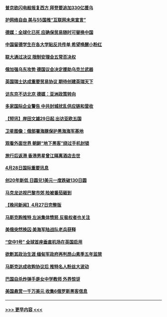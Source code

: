 #### [普京欲闪电般报复西方 拜登要追加330亿援乌](../pages/prog202/a103412877.md?t=04290951) 
#### [护网络自由 美与55国推“互联网未来宣言”](../pages/prog202/a103412841.md?t=04290951) 
#### [德媒：全球化已死 应确保贸易随时可替换中国](../pages/prog202/a103412798.md?t=04290951) 
#### [中国留德学生在各大学贴反共传单 希望唤醒小粉红](../pages/prog202/a103412796.md?t=04290951) 
#### [联大通过决议 限制安理会五常否决权](../pages/prog202/a103412649.md?t=04290951) 
#### [俄加强乌东攻势 德国议会决定援助乌克兰武器](../pages/prog202/a103412626.md?t=04290951) 
#### [英国瑞士达成重要贸易协议 期待创建英瑞天下](../pages/prog202/a103412677.md?t=04290951) 
#### [访东京不访北京  德媒：亚洲政策转向](../pages/prog202/a103412515.md?t=04290951) 
#### [多家国际企业警告 中共封城扰乱供应链和营收](../pages/prog202/a103412512.md?t=04290951) 
#### [【短讯】岸田文雄29日起 出访亚欧五国](../pages/prog202/a103412574.md?t=04290951) 
#### [卫星图像：俄部署海豚保护黑海海军基地](../pages/prog202/a103412424.md?t=04290951) 
#### [观看外面世界 朝鲜“地下黑客”绕过手机封锁](../pages/prog202/a103412416.md?t=04290951) 
#### [旅行后返港 香港男星曾江隔离酒店去世](../pages/prog202/a103412404.md?t=04290951) 
#### [4月28日国际重要讯息](../pages/prog202/a103412316.md?t=04290951) 
#### [创20年新低 日圆兑1美元一度跌破130日圆](../pages/prog202/a103412263.md?t=04290951) 
#### [马克龙访视巴黎市郊 险被番茄砸到](../pages/prog202/a103412180.md?t=04290951) 
#### [【晚间新闻】4月27日完整版](../pages/prog202/a103412077.md?t=04290951) 
#### [马斯克购推特 左派集体愤怒 反极权者也关注](../pages/prog202/a103412005.md?t=04290951) 
#### [美俄突然换囚 美海军陆战队老兵获释](../pages/prog202/a103411892.md?t=04290951) 
#### [“空中1号” 全球首座垂直机场在英国启用](../pages/prog202/a103411894.md?t=04290951) 
#### [欲断其政治生涯 缅甸军政府再判昂山素季五年监禁](../pages/prog202/a103411688.md?t=04290951) 
#### [马斯克达成收购协议后 推特名人粉丝大波动](../pages/prog202/a103411402.md?t=04290951) 
#### [巴国自杀炸弹手是女中学教师 外界惊讶](../pages/prog202/a103411396.md?t=04290951) 
#### [美国悬赏一千万美元 收集6俄罗斯黑客信息](../pages/prog202/a103411388.md?t=04290951) 

----
#### [ >>> 更早内容 <<< ](../indexes/prog202-earlier.md)
